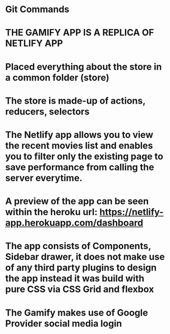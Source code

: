# Git Commands

# THE GAMIFY APP IS A REPLICA OF NETLIFY APP

# Placed everything about the store in a common folder (store)

# The store is made-up of actions, reducers, selectors

# The Netlify app allows you to view the recent movies list and enables you to filter only the existing page to save performance from calling the server everytime.

# A preview of the app can be seen within the heroku url: https://netlify-app.herokuapp.com/dashboard

# The app consists of Components, Sidebar drawer, it does not make use of any third party plugins to design the app instead it was build with pure CSS via CSS Grid and flexbox

# The Gamify makes use of Google Provider social media login